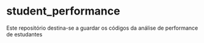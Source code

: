 # student_performance
Este repositório destina-se a guardar os códigos da análise de performance de estudantes
